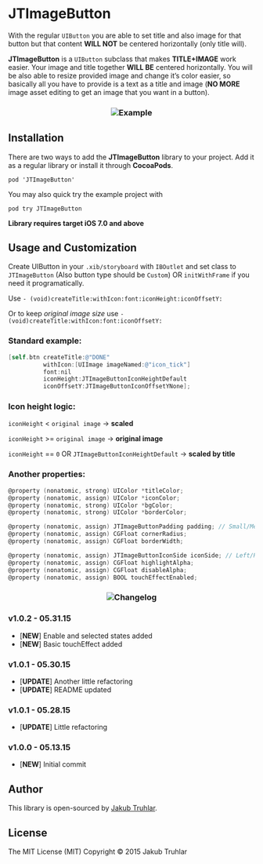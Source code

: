 # JTImageButton
With the regular `UIButton` you are able to set title and also image for that button but that content **WILL NOT** be centered horizontally (only title will). 

**JTImageButton** is a `UIButton` subclass that makes **TITLE+IMAGE** work easier. Your image and title together **WILL BE** centered horizontally. You will be also able to resize provided image and change it’s color easier, so basically all you have to provide is a text as a title and image (**NO MORE** image asset editing to get an image that you want in a button).

<h3 align="center">
  <img src="https://github.com/kubatru/JTImageButton/blob/master/Screens/img_example.png" alt="Example"/>
</h3>

## Installation
There are two ways to add the **JTImageButton** library to your project. Add it as a regular library or install it through **CocoaPods**.

`pod 'JTImageButton'`

You may also quick try the example project with

`pod try JTImageButton`

**Library requires target iOS 7.0 and above**

## Usage and Customization

Create UIButton in your `.xib/storyboard` with `IBOutlet` and set class to `JTImageButton` (Also button type should be `Custom`) OR `initWithFrame` if you need it programatically.

Use `- (void)createTitle:withIcon:font:iconHeight:iconOffsetY:`

Or to keep *original image size* use `- (void)createTitle:withIcon:font:iconOffsetY:`

### Standard example:
```objective-c
[self.btn createTitle:@"DONE" 
          withIcon:[UIImage imageNamed:@"icon_tick"] 
          font:nil 
          iconHeight:JTImageButtonIconHeightDefault 
          iconOffsetY:JTImageButtonIconOffsetYNone];
```


### Icon height logic:

`iconHeight` < `original image` -> **scaled**

`iconHeight` >= `original image` -> **original image**

`iconHeight` == `0` OR `JTImageButtonIconHeightDefault` -> **scaled by title**


### Another properties:
```objective-c
@property (nonatomic, strong) UIColor *titleColor;
@property (nonatomic, assign) UIColor *iconColor;
@property (nonatomic, strong) UIColor *bgColor;
@property (nonatomic, strong) UIColor *borderColor;

@property (nonatomic, assign) JTImageButtonPadding padding; // Small/Medium/Big/None
@property (nonatomic, assign) CGFloat cornerRadius;
@property (nonatomic, assign) CGFloat borderWidth;

@property (nonatomic, assign) JTImageButtonIconSide iconSide; // Left/Right
@property (nonatomic, assign) CGFloat highlightAlpha;
@property (nonatomic, assign) CGFloat disableAlpha;
@property (nonatomic, assign) BOOL touchEffectEnabled;
```

<h3 align="center">
  <img src="https://github.com/kubatru/JTImageButton/blob/master/Screens/with_effect.gif” alt=“With simple effect“/>
</h3>

## Changelog

### v1.0.2 - 05.31.15
- [**NEW**] Enable and selected states added
- [**NEW**] Basic touchEffect added

### v1.0.1 - 05.30.15
- [**UPDATE**] Another little refactoring
- [**UPDATE**] README updated

### v1.0.1 - 05.28.15
- [**UPDATE**] Little refactoring

### v1.0.0 - 05.13.15
- [**NEW**] Initial commit

## Author
This library is open-sourced by [Jakub Truhlar](http://kubatruhlar.cz).
    
## License
The MIT License (MIT)
Copyright © 2015 Jakub Truhlar
